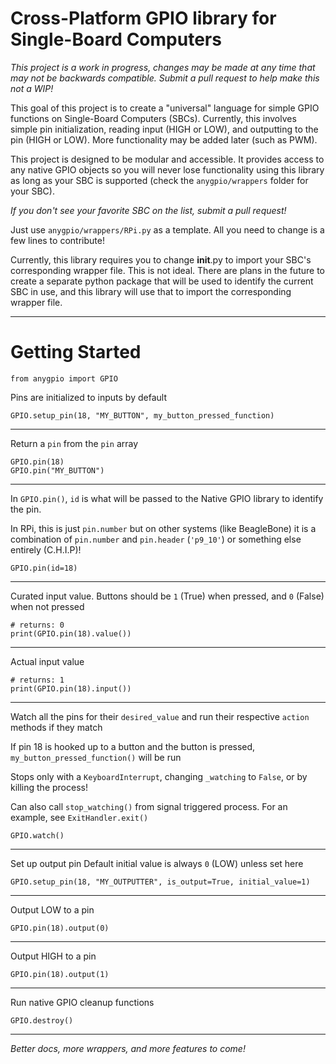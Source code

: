 # Cross-Platform GPIO library for Single-Board Computers

*This project is a work in progress, changes may be made at any time that may not be backwards compatible. Submit a pull request to help make this not a WIP!*

This goal of this project is to create a "universal"
language for simple GPIO functions on Single-Board Computers (SBCs). Currently, this involves simple pin initialization, reading input (HIGH or LOW), and outputting to the pin (HIGH or LOW). More functionality may be added later (such as PWM).

This project is designed to be modular and accessible. It provides access to any native GPIO objects so you will never lose functionality using this library as long as your SBC is supported (check the `anygpio/wrappers` folder for your SBC).

*If you don't see your favorite SBC on the list, submit a pull request!*

Just use `anygpio/wrappers/RPi.py` as a template. All you need to change is a few lines to contribute!

Currently, this library requires you to change __init__.py to import your SBC's corresponding wrapper file. This is not ideal. There are plans in the future to create a separate python package that will be used to identify the current SBC in use, and this library will use that to import the corresponding wrapper file.

---

# Getting Started

```
from anygpio import GPIO
```



Pins are initialized to inputs by default
```
GPIO.setup_pin(18, "MY_BUTTON", my_button_pressed_function)
```

---

Return a `pin` from the `pin` array
```
GPIO.pin(18)
GPIO.pin("MY_BUTTON")
```

---

In `GPIO.pin()`, `id` is what will be passed to the Native GPIO library to identify the pin.

In RPi, this is just `pin.number` but on other systems (like BeagleBone) it is a combination of `pin.number` and `pin.header` (`'p9_10'`) or something else entirely (C.H.I.P)!
```
GPIO.pin(id=18)
```

---

Curated input value. Buttons should be `1` (True) when pressed, and `0` (False) when not pressed
```
# returns: 0
print(GPIO.pin(18).value())
```

---

Actual input value
```
# returns: 1
print(GPIO.pin(18).input())
```

---

Watch all the pins for their `desired_value` and run their respective `action` methods if they match

If pin 18 is hooked up to a button and the button is pressed, `my_button_pressed_function()` will be run

Stops only with a `KeyboardInterrupt`, changing `_watching` to `False`,
	or by killing the process!

Can also call `stop_watching()` from signal triggered process. For an example, see `ExitHandler.exit()`
```
GPIO.watch()
```

---

Set up output pin
Default initial value is always `0` (LOW) unless set here
```
GPIO.setup_pin(18, "MY_OUTPUTTER", is_output=True, initial_value=1)
```

---

Output LOW to a pin
```
GPIO.pin(18).output(0)
```

---

Output HIGH to a pin
```
GPIO.pin(18).output(1)
```

---

Run native GPIO cleanup functions
```
GPIO.destroy()
```

---

*Better docs, more wrappers, and more features to come!*
